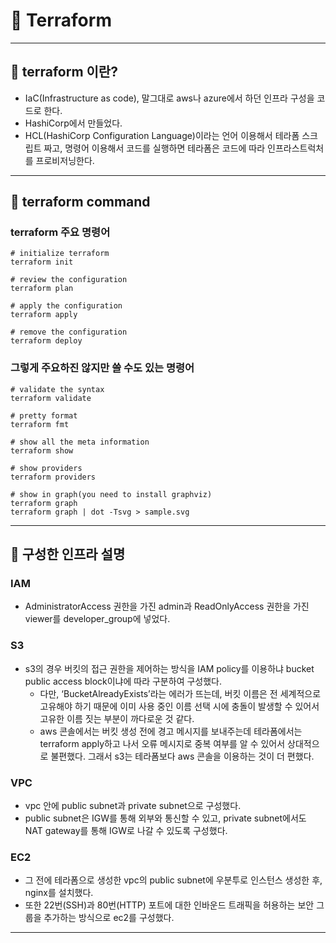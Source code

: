 # 📍 Terraform

---
## 📌 terraform 이란?

- IaC(Infrastructure as code), 말그대로 aws나 azure에서 하던 인프라 구성을 코드로 한다.
- HashiCorp에서 만들었다.
- HCL(HashiCorp Configuration Language)이라는 언어 이용해서 테라폼 스크립트 짜고, 명령어 이용해서 코드를 실행하면 테라폼은 코드에 따라 인프라스트럭처를 프로비저닝한다.
---

## 📌 terraform command
### terraform 주요 명령어
    # initialize terraform
    terraform init

    # review the configuration
    terraform plan
    
    # apply the configuration
    terraform apply

    # remove the configuration
    terraform deploy
### 그렇게 주요하진 않지만 쓸 수도 있는 명령어
    # validate the syntax
    terraform validate

    # pretty format
    terraform fmt

    # show all the meta information
    terraform show

    # show providers
    terraform providers

    # show in graph(you need to install graphviz)
    terraform graph
    terraform graph | dot -Tsvg > sample.svg
---

## 📌 구성한 인프라 설명
### IAM
- AdministratorAccess 권한을 가진 admin과 ReadOnlyAccess 권한을 가진 viewer를 developer_group에 넣었다.
### S3
- s3의 경우 버킷의 접근 권한을 제어하는 방식을 IAM policy를 이용하냐 bucket public access block이냐에 따라 구분하여 구성했다.
  - 다만, ‘BucketAlreadyExists’라는 에러가 뜨는데, 버킷 이름은 전 세계적으로 고유해야 하기 때문에 이미 사용 중인 이름 선택 시에 충돌이 발생할 수 있어서 고유한 이름 짓는 부분이 까다로운 것 같다.
  - aws 콘솔에서는 버킷 생성 전에 경고 메시지를 보내주는데 테라폼에서는 terraform apply하고 나서 오류 메시지로 중복 여부를 알 수 있어서 상대적으로 불편했다. 그래서 s3는 테라폼보다 aws 콘솔을 이용하는 것이 더 편했다.
### VPC
- vpc 안에 public subnet과 private subnet으로 구성했다.
- public subnet은 IGW를 통해 외부와 통신할 수 있고, private subnet에서도 NAT gateway를 통해 IGW로 나갈 수 있도록 구성했다.
### EC2
- 그 전에 테라폼으로 생성한 vpc의 public subnet에 우분투로 인스턴스 생성한 후, nginx를 설치했다.
- 또한 22번(SSH)과 80번(HTTP) 포트에 대한 인바운드 트래픽을 허용하는 보안 그룹을 추가하는 방식으로 ec2를 구성했다.

---
